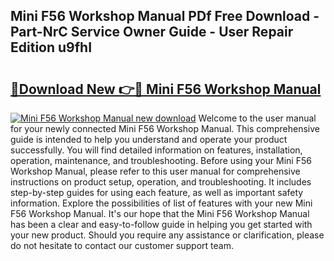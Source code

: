 ## Mini F56 Workshop Manual PDf Free Download - Part-NrC Service Owner Guide - User Repair Edition u9fhI

# <h2><a href="http://cf23659.oget.top/?id=Mini+F56+Workshop+Manual">🔗Download New 👉🔴 Mini F56 Workshop Manual</a></h2>

[![Mini F56 Workshop Manual new download](https://i.imgur.com/5g1atiW.png)](http://cf23659.oget.top/?id=Mini+F56+Workshop+Manual)
Welcome to the user manual for your newly connected Mini F56 Workshop Manual. This comprehensive guide is intended to help you understand and operate your product successfully. You will find detailed information on features, installation, operation, maintenance, and troubleshooting. Before using your Mini F56 Workshop Manual, please refer to this user manual for comprehensive instructions on product setup, operation, and troubleshooting. It includes step-by-step guides for using each feature, as well as important safety information. Explore the possibilities of list of features with your new Mini F56 Workshop Manual. It's our hope that the Mini F56 Workshop Manual has been a clear and easy-to-follow guide in helping you get started with your new product. Should you require any assistance or clarification, please do not hesitate to contact our customer support team.
